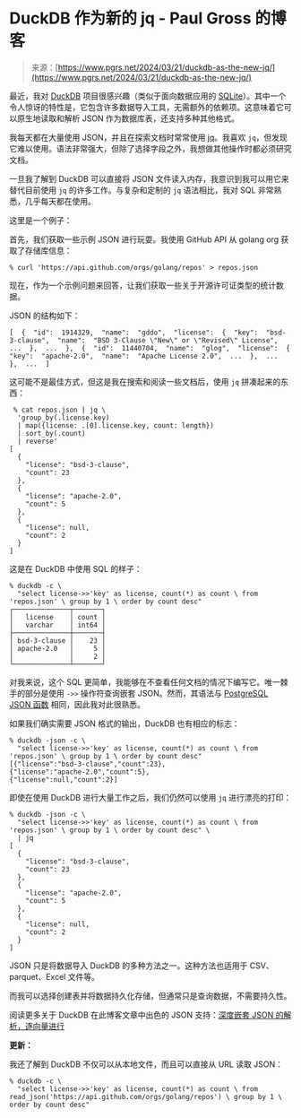 <!--yml

类别：未分类

日期：2024-05-29 12:32:42

-->

# DuckDB 作为新的 jq - Paul Gross 的博客

> 来源：[https://www.pgrs.net/2024/03/21/duckdb-as-the-new-jq/](https://www.pgrs.net/2024/03/21/duckdb-as-the-new-jq/)

最近，我对 [DuckDB](https://duckdb.org/) 项目很感兴趣（类似于面向数据应用的 [SQLite](https://www.sqlite.org/)）。其中一个令人惊讶的特性是，它包含许多数据导入工具，无需额外的依赖项。这意味着它可以原生地读取和解析 JSON 作为数据库表，还支持多种其他格式。

我每天都在大量使用 JSON，并且在探索文档时常常使用 [jq](https://jqlang.github.io/jq/)。我喜欢 `jq`，但发现它难以使用。语法非常强大，但除了选择字段之外，我想做其他操作时都必须研究文档。

一旦我了解到 DuckDB 可以直接将 JSON 文件读入内存，我意识到我可以用它来替代目前使用 `jq` 的许多工作。与复杂和定制的 `jq` 语法相比，我对 SQL 非常熟悉，几乎每天都在使用。

这里是一个例子：

首先，我们获取一些示例 JSON 进行玩耍。我使用 GitHub API 从 golang org 获取了存储库信息：

```
% curl 'https://api.github.com/orgs/golang/repos' > repos.json 
```

现在，作为一个示例问题来回答，让我们获取一些关于开源许可证类型的统计数据。

JSON 的结构如下：

```
[  {  "id":  1914329,  "name":  "gddo",  "license":  {  "key":  "bsd-3-clause",  "name":  "BSD 3-Clause \"New\" or \"Revised\" License",  ...  },  ...  },  {  "id":  11440704,  "name":  "glog",  "license":  {  "key":  "apache-2.0",  "name":  "Apache License 2.0",  ...  },  ...  },  ...  ] 
```

这可能不是最佳方式，但这是我在搜索和阅读一些文档后，使用 `jq` 拼凑起来的东西：

```
 % cat repos.json | jq \
  'group_by(.license.key)
  | map({license: .[0].license.key, count: length})
  | sort_by(.count)
  | reverse'
[
  {
    "license": "bsd-3-clause",
    "count": 23
  },
  {
    "license": "apache-2.0",
    "count": 5
  },
  {
    "license": null,
    "count": 2
  }
] 
```

这是在 DuckDB 中使用 SQL 的样子：

```
% duckdb -c \
  "select license->>'key' as license, count(*) as count \ from 'repos.json' \ group by 1 \ order by count desc"
┌──────────────┬───────┐
│   license    │ count │
│   varchar    │ int64 │
├──────────────┼───────┤
│ bsd-3-clause │    23 │
│ apache-2.0   │     5 │
│              │     2 │
└──────────────┴───────┘ 
```

对我来说，这个 SQL 更简单，我能够在不查看任何文档的情况下编写它。唯一棘手的部分是使用 `->>` 操作符查询嵌套 JSON。然而，其语法与 [PostgreSQL JSON 函数](https://www.postgresql.org/docs/current/functions-json.html) 相同，因此我对此很熟悉。

如果我们确实需要 JSON 格式的输出，DuckDB 也有相应的标志：

```
% duckdb -json -c \
  "select license->>'key' as license, count(*) as count \ from 'repos.json' \ group by 1 \ order by count desc"
[{"license":"bsd-3-clause","count":23},
{"license":"apache-2.0","count":5},
{"license":null,"count":2}] 
```

即使在使用 DuckDB 进行大量工作之后，我们仍然可以使用 `jq` 进行漂亮的打印：

```
% duckdb -json -c \
  "select license->>'key' as license, count(*) as count \ from 'repos.json' \ group by 1 \ order by count desc" \
  | jq
[
  {
    "license": "bsd-3-clause",
    "count": 23
  },
  {
    "license": "apache-2.0",
    "count": 5
  },
  {
    "license": null,
    "count": 2
  }
] 
```

JSON 只是将数据导入 DuckDB 的多种方法之一。这种方法也适用于 CSV、parquet、Excel 文件等。

而我可以选择创建表并将数据持久化存储，但通常只是查询数据，不需要持久性。

阅读更多关于 DuckDB 在此博客文章中出色的 JSON 支持：[深度嵌套 JSON 的解析，逐向量进行](https://duckdb.org/2023/03/03/json.html)

**更新：**

我还了解到 DuckDB 不仅可以从本地文件，而且可以直接从 URL 读取 JSON：

```
% duckdb -c \
  "select license->>'key' as license, count(*) as count \ from read_json('https://api.github.com/orgs/golang/repos') \ group by 1 \ order by count desc" 
```
